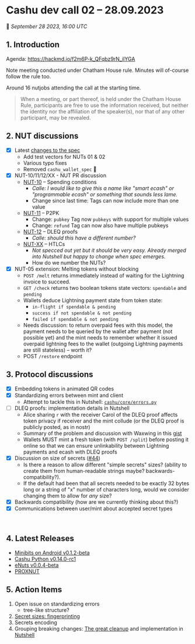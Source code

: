 # Cashu dev call 02 – 28.09.2023

:calendar: _September 28 2023, 16:00 UTC_

## 1. Introduction

Agenda: https://hackmd.io/f2m6P-k_QFqbz9rN_ilYGA

Note meeting conducted under Chatham House rule. Minutes will of-course follow the rule too.

Around 16 nutjobs attending the call at the starting time.

> When a meeting, or part thereof, is held under the Chatham House Rule,
> participants are free to use the information received, but neither the
> identity nor the affiliation of the speaker(s), nor that of any other
> participant, may be revealed.

## 2. NUT discussions
- [x] Latest [changes to the spec](https://github.com/cashubtc/nuts/commits?since=2023-08-25)
  - Add test vectors for NUTs 01 & 02
  - Various typo fixes
  - Removed `cashu_wallet_spec` 🫡
- [x] NUT-10/11/12/XX - NUT PR discussion
    - [NUT-10](https://github.com/cashubtc/nuts/pull/50) – Spending conditions
        - *Calle: I would like to give this a name like "smart ecash" or "programmable ecash" or something that sounds less lame.*
        - Change since last time: Tags can now include more than one value
    - [NUT-11](https://github.com/cashubtc/nuts/pull/40) – P2PK
        - Change: `pubkey` Tag now `pubkeys` with support for multiple values
        - Change: `refund` Tag can now also have multiple pubkeys
    - [NUT-12](https://github.com/cashubtc/nuts/pull/51) – DLEQ proofs
        - *Calle: should this have a different number?*
    - [NUT-XX](https://github.com/cashubtc/cashu/pull/325) – HTLCs 
        - *Not specced out yet but it should be very easy. Already merged into Nutshell but happy to change when spec emerges.*
        - How do we number the NUTs?
- [x] NUT-05 extension: Melting tokens without blocking
    - `POST /melt` returns immediately instead of waiting for the Lightning invoice to succeed.
    - `GET /check` returns two boolean tokens state vectors: `spendable` and `pending`
    - Wallets deduce Lightning payment state from token state: 
        - `in-flight if spendable & pending`
        - `success if not spendable & not pending`
        - `failed if spendable & not pending`
    - Needs discussion: to return overpaid fees with this model, the payment needs to be queried by the wallet after payment (not possible yet) and the mint needs to remember whether it issued overpaid lightning fees to the wallet (outgoing Lightning payments are still stateless) – worth it?
    - POST `/restore` endpoint

## 3. Protocol discussions
- [x] Embedding tokens in animated QR codes
- [x] Standardizing errors between mint and client
    - Attempt to tackle this in Nutshell: [`cashu/core/errors.py`](https://github.com/cashubtc/cashu/blob/main/cashu/core/errors.py)
- [ ] DLEQ proofs: implementation details in Nutshell 
    - Alice sharing `r` with the receiver Carol of the DLEQ proof affects token privacy if receiver and the mint collude (or the DLEQ proof is publicly posted, as in nostr)
    - Summary of the problem and discussion with Waxwing in this [gist](https://gist.github.com/callebtc/06da2621d48212af871bee8d5be11953)
    - Wallets MUST mint a fresh token (with `POST /split`) before posting it online so that we can ensure unlinkability between Lightning payments and ecash with DLEQ proofs
- [x] Discussion on size of secrets ([#44](https://github.com/cashubtc/nuts/issues/44))
	- Is there a reason to allow different "simple secrets" sizes? (ability to create them from human-readable strings maybe? backwards-compatibility?).
	- If the default had been that all secrets needed to be exactly 32 bytes long or a string of "x" number of characters long, would we consider changing them to allow for _any_ size?
- [x] Backwards compatibility (how are we currently thinking about this?)
- [x] Communications between user/mint about accepted secret types

<br>

## 4. Latest Releases
- [Minibits on Android v0.1.2-beta](https://github.com/minibits-cash/minibits_wallet/releases)
- [Cashu Python v0.14.0-rc1](https://github.com/cashubtc/cashu/releases/tag/0.14.0-rc1)
- [eNuts v0.0.4-beta](https://github.com/cashubtc/eNuts/releases/tag/v0.0.4-beta)
- [PROXNUT](https://proxnut.com/)

## 5. Action Items
1. Open issue on standardizing errors
	- tree-like structure?
2. [Secret sizes: fingerprinting](https://github.com/cashubtc/nuts/issues/54)
4. Secrets encoding
5. Grouping breaking changes: [The great cleanup](https://github.com/cashubtc/nuts/pull/55) and implementation in [Nutshell](https://github.com/cashubtc/nutshell/pull/332)
